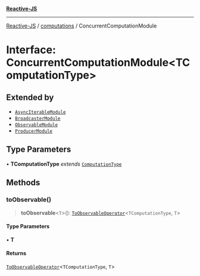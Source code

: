 [**Reactive-JS**](../../README.md)

***

[Reactive-JS](../../README.md) / [computations](../README.md) / ConcurrentComputationModule

# Interface: ConcurrentComputationModule\<TComputationType\>

## Extended by

- [`AsyncIterableModule`](../AsyncIterable/interfaces/AsyncIterableModule.md)
- [`BroadcasterModule`](../Broadcaster/interfaces/BroadcasterModule.md)
- [`ObservableModule`](../Observable/interfaces/ObservableModule.md)
- [`ProducerModule`](../Producer/interfaces/ProducerModule.md)

## Type Parameters

• **TComputationType** *extends* [`ComputationType`](../type-aliases/ComputationType.md)

## Methods

### toObservable()

> **toObservable**\<`T`\>(): [`ToObservableOperator`](../type-aliases/ToObservableOperator.md)\<`TComputationType`, `T`\>

#### Type Parameters

• **T**

#### Returns

[`ToObservableOperator`](../type-aliases/ToObservableOperator.md)\<`TComputationType`, `T`\>
